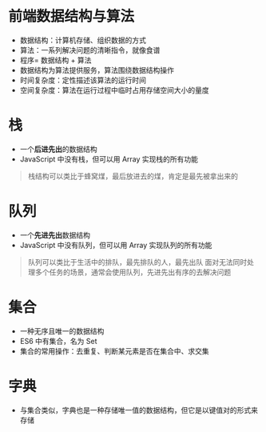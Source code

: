 # 前端数据结构与算法

- 数据结构：计算机存储、组织数据的方式
- 算法：一系列解决问题的清晰指令，就像食谱
- 程序= 数据结构 + 算法
- 数据结构为算法提供服务，算法围绕数据结构操作
- 时间复杂度：定性描述该算法的运行时间
- 空间复杂度：算法在运行过程中临时占用存储空间大小的量度

# 栈

- 一个**后进先出**的数据结构
- JavaScript 中没有栈，但可以用 Array 实现栈的所有功能

> 栈结构可以类比于蜂窝煤，最后放进去的煤，肯定是最先被拿出来的

# 队列

- 一个**先进先出**数据结构
- JavaScript 中没有队列，但可以用 Array 实现队列的所有功能

> 队列可以类比于生活中的排队，最先排队的人，最先出队
> 面对无法同时处理多个任务的场景，通常会使用队列，先进先出有序的去解决问题

# 集合

- 一种无序且唯一的数据结构
- ES6 中有集合，名为 Set
- 集合的常用操作：去重复、判断某元素是否在集合中、求交集

# 字典

- 与集合类似，字典也是一种存储唯一值的数据结构，但它是以键值对的形式来存储
